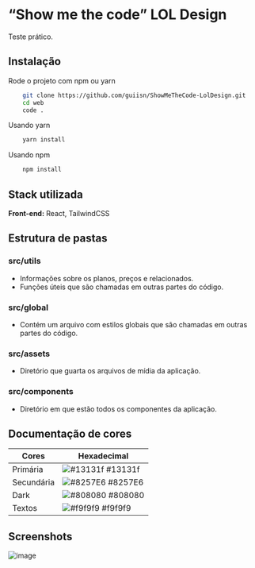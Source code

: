 
# “Show me the code” LOL Design

Teste prático.


## Instalação

Rode o projeto com npm ou yarn

```bash
    git clone https://github.com/guiisn/ShowMeTheCode-LolDesign.git
    cd web
    code .
```

Usando yarn

```bash
    yarn install
```

Usando npm

```bash
    npm install
```

    
## Stack utilizada

**Front-end:** React, TailwindCSS


## Estrutura de pastas

### src/utils
- Informações sobre os planos, preços e relacionados.
- Funções úteis que são chamadas em outras partes do código. 

### src/global
- Contém um arquivo com estilos globais que são chamadas em outras partes do código. 

### src/assets
- Diretório que guarta os arquivos de mídia da aplicação. 

### src/components
- Diretório em que estão todos os componentes da aplicação. 
## Documentação de cores

| Cores               | Hexadecimal                                                |
| ----------------- | ---------------------------------------------------------------- |
| Primária       | ![#13131f](https://via.placeholder.com/10/13131f?text=+) #13131f |
| Secundária       | ![#8257E6](https://via.placeholder.com/10/8257E6?text=+) #8257E6 |
| Dark       | ![#808080](https://via.placeholder.com/10/808080?text=+) #808080 |
| Textos       | ![#f9f9f9](https://via.placeholder.com/10/f9f9f9?text=+) #f9f9f9 |


## Screenshots

![image](https://user-images.githubusercontent.com/53022223/154190516-1d8babda-92f5-41df-a54e-c2365ce9961c.png)



